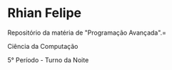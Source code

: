 # Rhian Felipe

Repositório da matéria de "Programação Avançada".=

Ciência da Computação

5° Período - Turno da Noite
